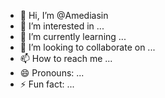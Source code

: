 - 👋 Hi, I’m @Amediasin
- 👀 I’m interested in ...
- 🌱 I’m currently learning ...
- 💞️ I’m looking to collaborate on ...
- 📫 How to reach me ...
- 😄 Pronouns: ...
- ⚡ Fun fact: ...

<!---
Amediasin/Amediasin is a ✨ special ✨ repository because its `README.md` (this file) appears on your GitHub profile.
You can click the Preview link to take a look at your changes.
--->
